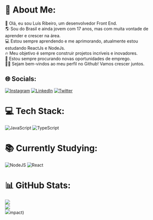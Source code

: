 # 💫 About Me:
🚀 Olá, eu sou Luís Ribeiro, um desenvolvedor Front End.<br>🌎 Sou do Brasil e ainda jovem com 17 anos, mas com muita vontade de aprender e crescer na área.<br>💻 Estou sempre aprendendo e me aprimorando, atualmente estou estudando ReactJs e NodeJs.<br>🔥 Meu objetivo é sempre construir projetos incríveis e inovadores.<br>🔎 Estou sempre procurando novas oportunidades de emprego.<br>🙋‍♂️ Sejam bem-vindos ao meu perfil no Github! Vamos crescer juntos.<br>

## 🌐 Socials:
[![Instagram](https://img.shields.io/badge/Instagram-%23E4405F.svg?logo=Instagram&logoColor=white)](https://instagram.com/luissyntax) [![LinkedIn](https://img.shields.io/badge/LinkedIn-%230077B5.svg?logo=linkedin&logoColor=white)](https://linkedin.com/in/luis-ribeiro-1a3125257) [![Twitter](https://img.shields.io/badge/Twitter-%231DA1F2.svg?logo=Twitter&logoColor=white)](https://twitter.com/luissyntax) 

# 💻 Tech Stack:
![JavaScript](https://img.shields.io/badge/javascript-%23323330.svg?style=for-the-badge&logo=javascript&logoColor=%23F7DF1E) ![TypeScript](https://img.shields.io/badge/typescript-%23007ACC.svg?style=for-the-badge&logo=typescript&logoColor=white) 

# 📚 Currently Studying:
![NodeJS](https://img.shields.io/badge/node.js-6DA55F?style=for-the-badge&logo=node.js&logoColor=white) ![React](https://img.shields.io/badge/react-%2320232a.svg?style=for-the-badge&logo=react&logoColor=%2361DAFB)

# 📊 GitHub Stats:
![](https://github-readme-stats.vercel.app/api?username=luissyntax&theme=tokyonight&hide_border=false&include_all_commits=false&count_private=false)<br/>
![](https://github-readme-streak-stats.herokuapp.com/?user=luissyntax&theme=tokyonight&hide_border=true)<br/>
![](https://github-readme-stats.vercel.app/api/top-langs/?username=luissyntax&theme=tokyonight&hide_border=false&include_all_commits=false&count_private=false&layout=compact)mpact)
